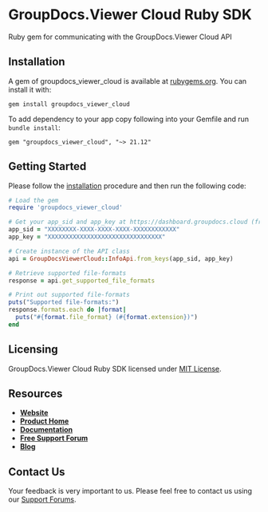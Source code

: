 # GroupDocs.Viewer Cloud Ruby SDK
Ruby gem for communicating with the GroupDocs.Viewer Cloud API

## Installation

A gem of groupdocs_viewer_cloud is available at [rubygems.org](https://rubygems.org). You can install it with:

```shell
gem install groupdocs_viewer_cloud
```    

To add dependency to your app copy following into your Gemfile and run `bundle install`:

```
gem "groupdocs_viewer_cloud", "~> 21.12"
```

## Getting Started

Please follow the [installation](#installation) procedure and then run the following code:
```ruby
# Load the gem
require 'groupdocs_viewer_cloud'

# Get your app_sid and app_key at https://dashboard.groupdocs.cloud (free registration is required).
app_sid = "XXXXXXXX-XXXX-XXXX-XXXX-XXXXXXXXXXXX"
app_key = "XXXXXXXXXXXXXXXXXXXXXXXXXXXXXXXX"

# Create instance of the API class
api = GroupDocsViewerCloud::InfoApi.from_keys(app_sid, app_key)

# Retrieve supported file-formats
response = api.get_supported_file_formats

# Print out supported file-formats
puts("Supported file-formats:")
response.formats.each do |format|
  puts("#{format.file_format} (#{format.extension})") 
end
```

## Licensing
GroupDocs.Viewer Cloud Ruby SDK licensed under [MIT License](LICENSE).

## Resources
+ [**Website**](https://www.groupdocs.cloud)
+ [**Product Home**](https://products.groupdocs.cloud/viewer)
+ [**Documentation**](https://docs.groupdocs.cloud/display/viewercloud/Home)
+ [**Free Support Forum**](https://forum.groupdocs.cloud/c/viewer)
+ [**Blog**](https://blog.groupdocs.cloud/category/viewer)

## Contact Us
Your feedback is very important to us. Please feel free to contact us using our [Support Forums](https://forum.groupdocs.cloud/c/viewer).
